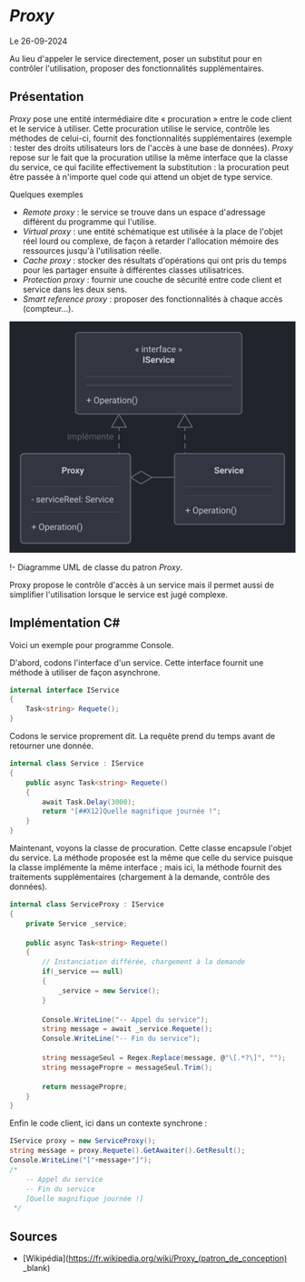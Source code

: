# *Proxy*

Le 26-09-2024

Au lieu d'appeler le service directement, poser un substitut pour en contrôler l'utilisation, proposer des fonctionnalités supplémentaires.

## Présentation

*Proxy* pose une entité intermédiaire dite « procuration » entre le code client et le service à utiliser. Cette procuration utilise le service, contrôle les méthodes de celui-ci, fournit des fonctionnalités supplémentaires (exemple : tester des droits utilisateurs lors de l'accès à une base de données). *Proxy* repose sur le fait que la procuration utilise la même interface que la classe du service, ce qui facilite effectivement la substitution : la procuration peut être passée à n'importe quel code qui attend un objet de type service. 

Quelques exemples
- *Remote proxy* : le service se trouve dans un espace d'adressage différent du programme qui l'utilise.
- *Virtual proxy* : une entité schématique est utilisée à la place de l'objet réel lourd ou complexe, de façon à retarder l'allocation mémoire des ressources jusqu'à l'utilisation réelle.
- *Cache proxy* : stocker des résultats d'opérations qui ont pris du temps pour les partager ensuite à différentes classes utilisatrices.
- *Protection proxy* : fournir une couche de sécurité entre code client et service dans les deux sens.
- *Smart reference proxy* : proposer des fonctionnalités à chaque accès (compteur...).

![Image](../../../media/patterns/GoFStructure/proxy.svg)

!- Diagramme UML de classe du patron *Proxy*.

Proxy propose le contrôle d'accès à un service mais il permet aussi de simplifier l'utilisation lorsque le service est jugé complexe.

## Implémentation C#

Voici un exemple pour programme Console.

D'abord, codons l'interface d'un service. Cette interface fournit une méthode à utiliser de façon asynchrone.

```C#
internal interface IService
{
	Task<string> Requete();
}
```

Codons le service proprement dit. La requête prend du temps avant de retourner une donnée.

```C#
internal class Service : IService
{
	public async Task<string> Requete()
	{
		await Task.Delay(3000);
		return "[##X12]Quelle magnifique journée !";
	}
}
```

Maintenant, voyons la classe de procuration. Cette classe encapsule l'objet du service. La méthode proposée est la même que celle du service puisque la classe implémente la même interface ; mais ici, la méthode fournit des traitements supplémentaires (chargement à la demande, contrôle des données).

```C#
internal class ServiceProxy : IService
{
	private Service _service;
	
	public async Task<string> Requete()
	{
		// Instanciation différée, chargement à la demande
		if(_service == null)
		{
			_service = new Service();
		}
		
		Console.WriteLine("-- Appel du service");
		string message = await _service.Requete();
		Console.WriteLine("-- Fin du service");
		
		string messageSeul = Regex.Replace(message, @"\[.*?\]", "");
		string messagePropre = messageSeul.Trim();
		
		return messagePropre;
	}
}
```

Enfin le code client, ici dans un contexte synchrone :

```C#
IService proxy = new ServiceProxy();
string message = proxy.Requete().GetAwaiter().GetResult();
Console.WriteLine("["+message+"]");
/*
	-- Appel du service
	-- Fin du service
	[Quelle magnifique journée !]
 */
```

## Sources

- [Wikipédia](https://fr.wikipedia.org/wiki/Proxy_(patron_de_conception) _blank)

